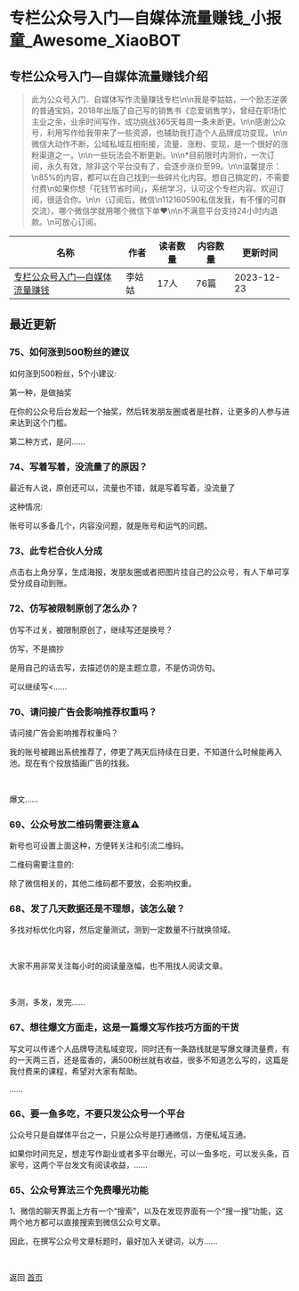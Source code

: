 # 专栏公众号入门—自媒体流量赚钱_小报童_Awesome_XiaoBOT

## 专栏公众号入门—自媒体流量赚钱介绍
> 此为公众号入门．自媒体写作流量赚钱专栏\n\n我是李姑姑，一个励志逆袭的普通宝妈，2018年出版了自己写的销售书《恋爱销售学》，曾经在职场忙主业之余，业余时间写作，成功挑战365天每周一条未断更。\n\n感谢公众号，利用写作给我带来了一些资源，也辅助我打造个人品牌成功变现。\n\n微信大动作不断，公域私域互相衔接，流量、涨粉、变现，是一个很好的涨粉渠道之一。\n\n一些玩法会不断更新。\n\n*目前限时内测价，一次订阅，永久有效，除非这个平台没有了，会逐步涨价至99。\n\n温馨提示：\n85%的内容，都可以在自己找到一些碎片化内容。想自己搞定的，不需要付费\n如果你想「花钱节省时间」，系统学习，认可这个专栏内容。欢迎订阅，很适合你。\n\n（订阅后，微信\n112160590私信发我，有不懂的可群交流）。哪个微信学就用哪个微信下单❤️\n\n不满意平台支持24小时内退款。\n可放心订阅。  
  


|名称|作者|读者数量|内容数量|更新时间|
|---|---|---|---|---|
|[专栏公众号入门—自媒体流量赚钱](https://xiaobot.net/p/20230825?refer=9c3f1c95-a052-465a-9902-f6d75080262a)|李姑姑|17人|76篇|2023-12-23|

## 最近更新
### 75、如何涨到500粉丝的建议

如何涨到500粉丝，5个小建议:

第一种，是做抽奖

在你的公众号后台发起一个抽奖，然后转发朋友圈或者是社群，让更多的人参与进来达到这个门槛。

第二种方式，是问......

### 74、写着写着，没流量了的原因？

最近有人说，原创还可以，流量也不错，就是写着写着，没流量了

这种情况:

账号可以多备几个，内容没问题，就是账号和运气的问题。

### 73、此专栏合伙人分成

点击右上角分享，生成海报，发朋友圈或者把图片挂自己的公众号，有人下单可享受分成自动到账。

### 72、仿写被限制原创了怎么办？

仿写不过关，被限制原创了，继续写还是换号？

仿写，不是摘抄

是用自己的话去写，去描述仿的是主题立意，不是仿词仿句。

可以​继续写<......

### 70、请问接广告会影响推荐权重吗？

请问接广告会影响推荐权重吗？

我的账号被踢出系统推荐了，停更了两天后持续在日更，不知道什么时候能再入池。现在有个投放插画广告的找我。

​

​爆文......

### 69、公众号放二维码需要注意⚠️

新号也可设置上面这种，方便转关注和引流二维码。

二维码需要注意的:

除了微信相关的，其他二维码都不要放，会影响权重。

### 68、发了几天数据还是不理想，该怎么破？

多找对标优化内容，然后定量测试，测到一定数量不行就换领域。

​

​大家不用非常关注每小时的阅读量涨幅，也不用找人阅读文章。

​

​多测，多发，发完......

### 67、想往爆文方面走，这是一篇爆文写作技巧方面的干货

写文可以传递个人品牌导流私域变现，同时还有一条路线就是写爆文赚流量费，有的一天两三百，还是蛮香的，满500粉丝就有收益，很多不知道怎么写的，这篇是我付费来的课程，希望对大家有帮助。

......

### 66、要一鱼多吃，不要只发公众号一个平台

公众号只是自媒体平台之一，只是公众号是打通微信，方便私域互通。

如果你时间充足，想走写作副业或者多平台曝光，可以一鱼多吃，可以发头条，百家号，这两个平台发文有阅读收益，......

### 65、公众号算法三个免费曝光功能

1、微信的聊天界面上方有一个“搜索”，以及在发现界面有一个“搜一搜”功能，这两个地方都可以直接搜索到微信公众号文章。

因此，在撰写公众号文章标题时，最好加入关键词，以方......


<a href="https://github.com/Reno9527/awesome-xiaobot" style="color: white; text-decoration: none;">awesome-xiaobot</a>

返回 [首页](../README.md)
